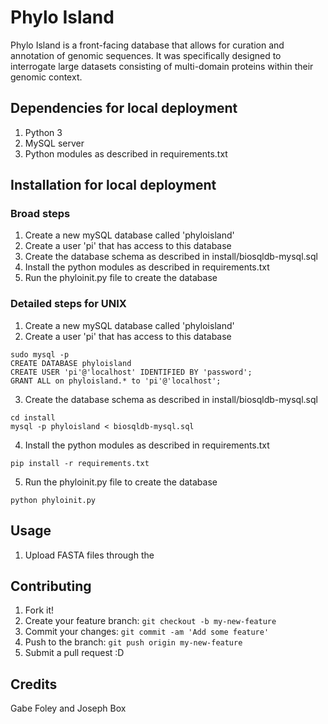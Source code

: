 # Phylo Island

Phylo Island is a front-facing database that allows for curation and annotation of genomic sequences. It was specifically designed to interrogate large datasets consisting of multi-domain proteins within their genomic context.

## Dependencies for local deployment

1. Python 3
2. MySQL server
3. Python modules as described in requirements.txt

## Installation for local deployment

### Broad steps

1. Create a new mySQL database called 'phyloisland'
2. Create a user 'pi' that has access to this database
3. Create the database schema as described in install/biosqldb-mysql.sql
4. Install the python modules as described in requirements.txt
5. Run the phyloinit.py file to create the database

### Detailed steps for UNIX

1. Create a new mySQL database called 'phyloisland'
2. Create a user 'pi' that has access to this database

```
sudo mysql -p
CREATE DATABASE phyloisland
CREATE USER 'pi'@'localhost' IDENTIFIED BY 'password';
GRANT ALL on phyloisland.* to 'pi'@'localhost';
```

3. Create the database schema as described in install/biosqldb-mysql.sql

```
cd install
mysql -p phyloisland < biosqldb-mysql.sql
```

4. Install the python modules as described in requirements.txt
```
pip install -r requirements.txt
```

5. Run the phyloinit.py file to create the database

```
python phyloinit.py

```


## Usage

1. Upload FASTA files through the 

## Contributing

1. Fork it!
2. Create your feature branch: `git checkout -b my-new-feature`
3. Commit your changes: `git commit -am 'Add some feature'`
4. Push to the branch: `git push origin my-new-feature`
5. Submit a pull request :D


## Credits

Gabe Foley and Joseph Box
